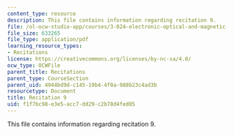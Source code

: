 ```yaml
---
content_type: resource
description: This file contains information regarding recitation 9.
file: /ol-ocw-studio-app/courses/3-024-electronic-optical-and-magnetic-properties-of-materials-spring-2013/f1f7bc98e3e5acc7dd29c2b78d4fed05_MIT3_024S13_2012rec9.pdf
file_size: 633265
file_type: application/pdf
learning_resource_types:
- Recitations
license: https://creativecommons.org/licenses/by-nc-sa/4.0/
ocw_type: OCWFile
parent_title: Recitations
parent_type: CourseSection
parent_uid: 4944bd9d-c145-19b4-4f0a-988b23c4ad3b
resourcetype: Document
title: Recitation 9
uid: f1f7bc98-e3e5-acc7-dd29-c2b78d4fed05
---
```

This file contains information regarding recitation 9.